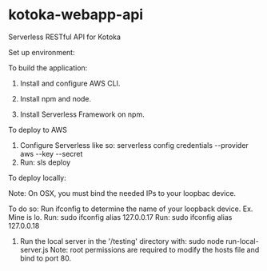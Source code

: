 # kotoka-webapp-api
Serverless RESTful API for Kotoka

Set up environment:


To build the application:

1) Install and configure AWS CLI.

2) Install npm and node.

3) Install Serverless Framework on npm.


To deploy to AWS

1) Configure Serverless like so: serverless config credentials --provider aws --key <key> --secret <secret key>
2) Run: sls deploy


To deploy locally:

Note: On OSX, you must bind the needed IPs to your loopbac device.

To do so:
Run ifconfig to determine the name of your loopback device. Ex. Mine is lo.
Run: sudo ifconfig  <loopback device name>  alias 127.0.0.17
Run: sudo ifconfig  <loopback device name>  alias 127.0.0.18

1) Run the local server in the '/testing' directory with: sudo node run-local-server.js
Note: root permissions are required to modify the hosts file and bind to port 80.
